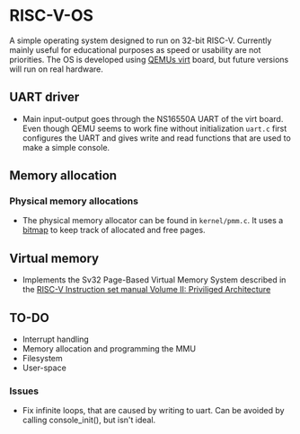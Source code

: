 # RISC-V-OS

A simple operating system designed to run on 32-bit RISC-V. 
Currently mainly useful for educational purposes as speed or usability
are not priorities. The OS is developed using [QEMUs virt](https://www.qemu.org/docs/master/system/riscv/virt.html) board, but future
versions will run on real hardware.


## UART driver
- Main input-output goes through the NS16550A UART of the virt board.
  Even though QEMU seems to work fine without initialization ```uart.c``` first 
  configures the UART and gives write and read functions that are used to make
  a simple console.

## Memory allocation
### Physical memory allocations
- The physical memory allocator can be found in ```kernel/pmm.c```. It uses a [bitmap](https://wiki.osdev.org/Page_Frame_Allocation) 
  to keep track of allocated and free pages. 

## Virtual memory
- Implements the Sv32 Page-Based Virtual Memory System described in the [RISC-V Instruction set manual Volume II: Priviliged Architecture](https://riscv.org/technical/specifications/) 

## TO-DO
- Interrupt handling
- Memory allocation and programming the MMU
- Filesystem
- User-space
### Issues
- Fix infinite loops, that are caused by writing to uart. Can be avoided by calling console_init(), but isn't ideal.

